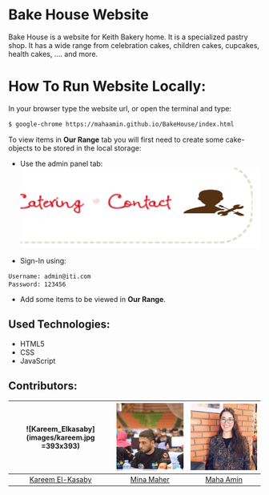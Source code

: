 # Bake House Website

Bake House is a website for Keith Bakery home. It is a specialized pastry shop. It has a wide range from celebration cakes, children cakes, cupcakes, health cakes, .... and more.

# How To Run Website Locally:

In your browser type the website url, or open the terminal and type: 
``` sh
$ google-chrome https://mahaamin.github.io/BakeHouse/index.html
```
To view items in **Our Range** tab you will first need to create some cake-objects to be stored in the local storage:

* Use the admin panel tab:
![Admin-Panel](images/admin-panel-screenshot.png)

* Sign-In using: 
```
Username: admin@iti.com
Password: 123456
```
* Add some items to be viewed in **Our Range**.
 


## Used Technologies:
* HTML5
* CSS
* JavaScript

## Contributors:
|![Kareem_Elkasaby](images/kareem.jpg =393x393)|![Mina_Maher](images/mina.jpeg)|![Maha_Amin](images/maha.jpeg)|
|:-----------------:|:-----------:|:-----------------:|
|[Kareem El-Kasaby](https://github.com/kareemelkasaby1)|[Mina Maher](https://github.com/MinaMaher0)|[Maha Amin](https://github.com/MahaAmin)|
